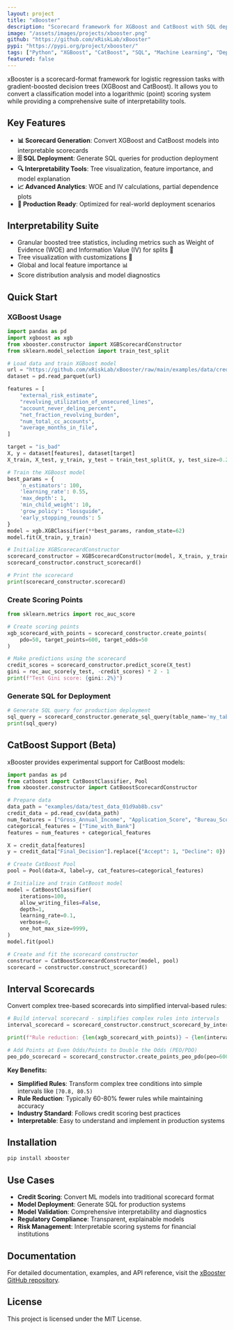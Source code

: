 ```yaml
---
layout: project
title: "xBooster"
description: "Scorecard framework for XGBoost and CatBoost with SQL deployment capabilities"
image: "/assets/images/projects/xbooster.png"
github: "https://github.com/xRiskLab/xBooster"
pypi: "https://pypi.org/project/xbooster/"
tags: ["Python", "XGBoost", "CatBoost", "SQL", "Machine Learning", "Deployment"]
featured: false
---
```


xBooster is a scorecard-format framework for logistic regression tasks with gradient-boosted decision trees (XGBoost and CatBoost). It allows you to convert a classification model into a logarithmic (point) scoring system while providing a comprehensive suite of interpretability tools.

## Key Features

- **📊 Scorecard Generation**: Convert XGBoost and CatBoost models into interpretable scorecards
- **🗄️ SQL Deployment**: Generate SQL queries for production deployment
- **🔍 Interpretability Tools**: Tree visualization, feature importance, and model explanation
- **📈 Advanced Analytics**: WOE and IV calculations, partial dependence plots
- **🎯 Production Ready**: Optimized for real-world deployment scenarios

## Interpretability Suite

- Granular boosted tree statistics, including metrics such as Weight of Evidence (WOE) and Information Value (IV) for splits 🌳
- Tree visualization with customizations 🎨
- Global and local feature importance 📊
- Score distribution analysis and model diagnostics

## Quick Start

### XGBoost Usage
```python
import pandas as pd
import xgboost as xgb
from xbooster.constructor import XGBScorecardConstructor
from sklearn.model_selection import train_test_split

# Load data and train XGBoost model
url = "https://github.com/xRiskLab/xBooster/raw/main/examples/data/credit_data.parquet"
dataset = pd.read_parquet(url)

features = [
    "external_risk_estimate",
    "revolving_utilization_of_unsecured_lines",
    "account_never_delinq_percent",
    "net_fraction_revolving_burden",
    "num_total_cc_accounts",
    "average_months_in_file",
]

target = "is_bad"
X, y = dataset[features], dataset[target]
X_train, X_test, y_train, y_test = train_test_split(X, y, test_size=0.2, random_state=42)

# Train the XGBoost model
best_params = {
    'n_estimators': 100,
    'learning_rate': 0.55,
    'max_depth': 1,
    'min_child_weight': 10,
    'grow_policy': "lossguide",
    'early_stopping_rounds': 5
}
model = xgb.XGBClassifier(**best_params, random_state=62)
model.fit(X_train, y_train)

# Initialize XGBScorecardConstructor
scorecard_constructor = XGBScorecardConstructor(model, X_train, y_train)
scorecard_constructor.construct_scorecard()

# Print the scorecard
print(scorecard_constructor.scorecard)
```

### Create Scoring Points
```python
from sklearn.metrics import roc_auc_score

# Create scoring points
xgb_scorecard_with_points = scorecard_constructor.create_points(
    pdo=50, target_points=600, target_odds=50
)

# Make predictions using the scorecard
credit_scores = scorecard_constructor.predict_score(X_test)
gini = roc_auc_score(y_test, -credit_scores) * 2 - 1
print(f"Test Gini score: {gini:.2%}")
```

### Generate SQL for Deployment
```python
# Generate SQL query for production deployment
sql_query = scorecard_constructor.generate_sql_query(table_name='my_table')
print(sql_query)
```

## CatBoost Support (Beta)

xBooster provides experimental support for CatBoost models:

```python
import pandas as pd
from catboost import CatBoostClassifier, Pool
from xbooster.constructor import CatBoostScorecardConstructor

# Prepare data
data_path = "examples/data/test_data_01d9ab8b.csv"
credit_data = pd.read_csv(data_path)
num_features = ["Gross_Annual_Income", "Application_Score", "Bureau_Score"]
categorical_features = ["Time_with_Bank"]
features = num_features + categorical_features

X = credit_data[features]
y = credit_data["Final_Decision"].replace({"Accept": 1, "Decline": 0})

# Create CatBoost Pool
pool = Pool(data=X, label=y, cat_features=categorical_features)

# Initialize and train CatBoost model
model = CatBoostClassifier(
    iterations=100,
    allow_writing_files=False,
    depth=1,
    learning_rate=0.1,
    verbose=0,
    one_hot_max_size=9999,
)
model.fit(pool)

# Create and fit the scorecard constructor
constructor = CatBoostScorecardConstructor(model, pool)
scorecard = constructor.construct_scorecard()
```

## Interval Scorecards

Convert complex tree-based scorecards into simplified interval-based rules:

```python
# Build interval scorecard - simplifies complex rules into intervals
interval_scorecard = scorecard_constructor.construct_scorecard_by_intervals(add_stats=True)

print(f"Rule reduction: {len(xgb_scorecard_with_points)} → {len(interval_scorecard)} rules")

# Add Points at Even Odds/Points to Double the Odds (PEO/PDO) 
peo_pdo_scorecard = scorecard_constructor.create_points_peo_pdo(peo=600, pdo=50)
```

**Key Benefits:**
- **Simplified Rules**: Transform complex tree conditions into simple intervals like `[70.8, 80.5)`
- **Rule Reduction**: Typically 60-80% fewer rules while maintaining accuracy
- **Industry Standard**: Follows credit scoring best practices
- **Interpretable**: Easy to understand and implement in production systems

## Installation

```bash
pip install xbooster
```

## Use Cases

- **Credit Scoring**: Convert ML models into traditional scorecard format
- **Model Deployment**: Generate SQL for production systems
- **Model Validation**: Comprehensive interpretability and diagnostics
- **Regulatory Compliance**: Transparent, explainable models
- **Risk Management**: Interpretable scoring systems for financial institutions

## Documentation

For detailed documentation, examples, and API reference, visit the [xBooster GitHub repository](https://github.com/xRiskLab/xBooster).

## License

This project is licensed under the MIT License.
